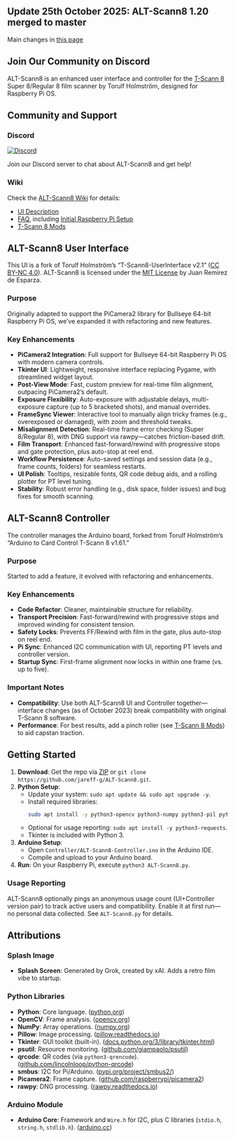 ## Update 25th October 2025: ALT-Scann8 1.20 merged to master
Main changes in [this page](https://github.com/jareff-g/ALT-Scann8/wiki/Recent-Changes)

## Join Our Community on Discord

ALT-Scann8 is an enhanced user interface and controller for the [T-Scann 8](http://tscann8.torulf.com/index.html) Super 8/Regular 8 film scanner by Torulf Holmström, designed for Raspberry Pi OS.

## Community and Support

### Discord
[![Discord](https://img.shields.io/badge/Join%20Discord-Chat%20Now-blue.svg)](https://discord.gg/r2UGkH7qg2)

Join our Discord server to chat about ALT-Scann8 and get help!

### Wiki
Check the [ALT-Scann8 Wiki](https://github.com/jareff-g/ALT-Scann8/wiki) for details:
- [UI Description](https://github.com/jareff-g/ALT-Scann8/wiki/ALT%E2%80%90Scann8:-Description-of-user-interface)
- [FAQ](https://github.com/jareff-g/ALT-Scann8/wiki/Frequently-Asked-Questions), including [Initial Raspberry Pi Setup](https://github.com/jareff-g/ALT-Scann8/wiki/Frequently-Asked-Questions#question-1)
- [T-Scann 8 Mods](https://github.com/jareff-g/ALT-Scann8/wiki/T%E2%80%90Scann-8-mods)

## ALT-Scann8 User Interface

This UI is a fork of Torulf Holmström’s “T-Scann8-UserInterface v2.1” ([CC BY-NC 4.0](http://creativecommons.org/licenses/by-nc/4.0/)). ALT-Scann8 is licensed under the [MIT License](https://github.com/jareff-g/ALT-Scann8/blob/main/LICENSE) by Juan Remirez de Esparza.

### Purpose
Originally adapted to support the PiCamera2 library for Bullseye 64-bit Raspberry Pi OS, we’ve expanded it with refactoring and new features.

### Key Enhancements
- **PiCamera2 Integration**: Full support for Bullseye 64-bit Raspberry Pi OS with modern camera controls.
- **Tkinter UI**: Lightweight, responsive interface replacing Pygame, with streamlined widget layout.
- **Post-View Mode**: Fast, custom preview for real-time film alignment, outpacing PiCamera2’s default.
- **Exposure Flexibility**: Auto-exposure with adjustable delays, multi-exposure capture (up to 5 bracketed shots), and manual overrides.
- **FrameSync Viewer**: Interactive tool to manually align tricky frames (e.g., overexposed or damaged), with zoom and threshold tweaks.
- **Misalignment Detection**: Real-time frame error checking (Super 8/Regular 8), with DNG support via rawpy—catches friction-based drift.
- **Film Transport**: Enhanced fast-forward/rewind with progressive stops and gate protection, plus auto-stop at reel end.
- **Workflow Persistence**: Auto-saved settings and session data (e.g., frame counts, folders) for seamless restarts.
- **UI Polish**: Tooltips, resizable fonts, QR code debug aids, and a rolling plotter for PT level tuning.
- **Stability**: Robust error handling (e.g., disk space, folder issues) and bug fixes for smooth scanning.

## ALT-Scann8 Controller

The controller manages the Arduino board, forked from Torulf Holmström’s “Arduino to Card Control T-Scann 8 v1.61.”

### Purpose
Started to add a feature, it evolved with refactoring and enhancements.

### Key Enhancements
- **Code Refactor**: Cleaner, maintainable structure for reliability.
- **Transport Precision**: Fast-forward/rewind with progressive stops and improved winding for consistent tension.
- **Safety Locks**: Prevents FF/Rewind with film in the gate, plus auto-stop on reel end.
- **Pi Sync**: Enhanced I2C communication with UI, reporting PT levels and controller version.
- **Startup Sync**: First-frame alignment now locks in within one frame (vs. up to five).

### Important Notes
- **Compatibility**: Use both ALT-Scann8 UI and Controller together—interface changes (as of October 2023) break compatibility with original T-Scann 8 software.
- **Performance**: For best results, add a pinch roller (see [T-Scann 8 Mods](https://github.com/jareff-g/ALT-Scann8/wiki/T%E2%80%90Scann-8-mods)) to aid capstan traction.

## Getting Started
1. **Download**: Get the repo via [ZIP](https://github.com/jareff-g/ALT-Scann8/archive/refs/heads/main.zip) or `git clone https://github.com/jareff-g/ALT-Scann8.git`.
2. **Python Setup**:
   - Update your system: `sudo apt update && sudo apt upgrade -y`.
   - Install required libraries: 
     ```bash
     sudo apt install -y python3-opencv python3-numpy python3-pil python3-psutil python3-qrencode python3-smbus python3-picamera2 python3-rawpy
     ```
   - Optional for usage reporting: `sudo apt install -y python3-requests`.
   - Tkinter is included with Python 3.
3. **Arduino Setup**:
   - Open `Controller/ALT-Scann8-Controller.ino` in the Arduino IDE.
   - Compile and upload to your Arduino board.
4. **Run**: On your Raspberry Pi, execute `python3 ALT-Scann8.py`.

### Usage Reporting
ALT-Scann8 optionally pings an anonymous usage count (UI+Controller version pair) to track active users and compatibility. Enable it at first run—no personal data collected. See `ALT-Scann8.py` for details.

## Attributions

### Splash Image
- **Splash Screen**: Generated by Grok, created by xAI. Adds a retro film vibe to startup.

### Python Libraries
- **Python**: Core language. ([python.org](https://www.python.org/))
- **OpenCV**: Frame analysis. ([opencv.org](https://opencv.org/))
- **NumPy**: Array operations. ([numpy.org](https://numpy.org/))
- **Pillow**: Image processing. ([pillow.readthedocs.io](https://pillow.readthedocs.io/))
- **Tkinter**: GUI toolkit (built-in). ([docs.python.org/3/library/tkinter.html](https://docs.python.org/3/library/tkinter.html))
- **psutil**: Resource monitoring. ([github.com/giampaolo/psutil](https://github.com/giampaolo/psutil))
- **qrcode**: QR codes (via `python3-qrencode`). ([github.com/lincolnloop/python-qrcode](https://github.com/lincolnloop/python-qrcode))
- **smbus**: I2C for Pi/Arduino. ([pypi.org/project/smbus2/](https://pypi.org/project/smbus2/))
- **Picamera2**: Frame capture. ([github.com/raspberrypi/picamera2](https://github.com/raspberrypi/picamera2))
- **rawpy**: DNG processing. ([rawpy.readthedocs.io](https://rawpy.readthedocs.io/))

### Arduino Module
- **Arduino Core**: Framework and `Wire.h` for I2C, plus C libraries (`stdio.h`, `string.h`, `stdlib.h`). ([arduino.cc](https://www.arduino.cc/))

